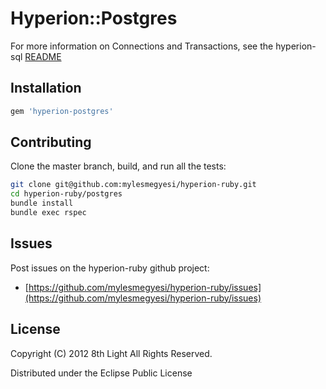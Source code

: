 Hyperion::Postgres
=============

For more information on Connections and Transactions, see the hyperion-sql [README](https://github.com/mylesmegyesi/hyperion-ruby/blob/master/sql/README.md)

## Installation

``` ruby
gem 'hyperion-postgres'
```

## Contributing

Clone the master branch, build, and run all the tests:

``` bash
git clone git@github.com:mylesmegyesi/hyperion-ruby.git
cd hyperion-ruby/postgres
bundle install
bundle exec rspec
```

## Issues

Post issues on the hyperion-ruby github project:

* [https://github.com/mylesmegyesi/hyperion-ruby/issues](https://github.com/mylesmegyesi/hyperion-ruby/issues)


## License

Copyright (C) 2012 8th Light All Rights Reserved.

Distributed under the Eclipse Public License

